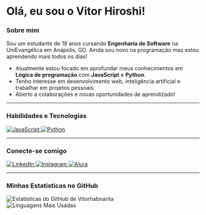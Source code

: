 # Olá, eu sou o Vitor Hiroshi! 

###  Sobre mim
Sou um estudante de 19 anos cursando **Engenharia de Software** na UniEvangélica em Anápolis, GO. Ainda sou novo na programação mas estou aprendendo mais todos os dias!

-  Atualmente estou focado em aprofundar meus conhecimentos em **Lógica de programação** com **JavaScript** e **Python**.
-  Tenho interesse em desenvolvimento web, inteligência artificial e trabalhar em projetos pessoais
-  Aberto a colaborações e novas oportunidades de aprendizado!

---

###  Habilidades e Tecnologias

<p align="left">
  <a href="https://developer.mozilla.org/en-US/docs/Web/JavaScript" target="_blank" rel="noreferrer">
    <img src="https://img.shields.io/badge/JavaScript-F7DF1E?style=for-the-badge&logo=javascript&logoColor=black" alt="JavaScript"/>
  </a>
  <a href="https://www.python.org" target="_blank" rel="noreferrer">
    <img src="https://img.shields.io/badge/Python-3776AB?style=for-the-badge&logo=python&logoColor=white" alt="Python"/>
  </a>
  
</p>

---

###  Conecte-se comigo

<p align="left">
  <a href=https://www.linkedin.com/in/vitor-hiroshi-alkmin-beda-narita-282a5b34b/ target="_blank">
    <img src="https://img.shields.io/badge/-LinkedIn-0077B5?style=for-the-badge&logo=linkedin&logoColor=white" target="_blank" alt="LinkedIn">
  </a>
  <a href=https://www.instagram.com/vitor.habn target="_blank">
    <img src="https://img.shields.io/badge/-Instagram-E4405F?style=for-the-badge&logo=instagram&logoColor=white" target="_blank" alt="Instagram">
  </a>
  <a href=https://cursos.alura.com.br/user/vitorhabnarita target="_blank">
    <img src="https://img.shields.io/badge/Alura-00A86B?style=for-the-badge&logo=alura&logoColor=white" target="_blank" alt="Alura">
  </a>
</p>

---

###  Minhas Estatísticas no GitHub

![Estatísticas do GitHub de Vitorhabnarita](https://github-readme-stats.vercel.app/api?username=Vitorhabnarita&show_icons=true&theme=dracula&include_all_commits=true&count_private=true)
<br/>
![Linguagens Mais Usadas](https://github-readme-stats.vercel.app/api/top-langs/?username=Vitorhabnarita&layout=compact&langs_count=7&theme=dracula)
